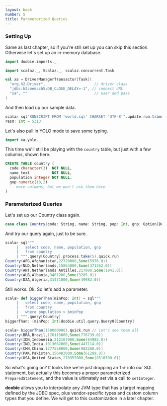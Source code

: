 ```yaml
---
layout: book
number: 5
title: Parameterized Queries
---
```


### Setting Up

Same as last chapter, so if you're still set up you can skip this section. Otherwise let's set up an in-memory database.

```scala
import doobie.imports._

import scalaz._, Scalaz._, scalaz.concurrent.Task

val xa = DriverManagerTransactor[Task](
  "org.h2.Driver",                      // driver class
  "jdbc:h2:mem:ch5;DB_CLOSE_DELAY=-1", // connect URL
  "sa", ""                              // user and pass
)
```

And then load up our sample data.

```scala
scala> sql"RUNSCRIPT FROM 'world.sql' CHARSET 'UTF-8'".update.run.transact(xa).run
res0: Int = 5313
```

Let's also pull in YOLO mode to save some typing.

```scala
import xa.yolo._
```

This time we'll still be playing with the `country` table, but just with a few columns, shown here.

```sql
CREATE TABLE country (
  code character(3)  NOT NULL,
  name text          NOT NULL,
  population integer NOT NULL,
  gnp numeric(10,2)
  -- more columns, but we won't use them here
)
```


### Parameterized Queries

Let's set up our Country class again.

```scala
case class Country(code: String, name: String, pop: Int, gnp: Option[Double])
```

And try our query again, just to be sure.

```scala
scala> sql"""
     |   select code, name, population, gnp 
     |   from country
     | """.query[Country].process.take(5).quick.run
Country(AFG,Afghanistan,22720000,Some(5976.0))
Country(NLD,Netherlands,15864000,Some(371362.0))
Country(ANT,Netherlands Antilles,217000,Some(1941.0))
Country(ALB,Albania,3401200,Some(3205.0))
Country(DZA,Algeria,31471000,Some(49982.0))
```

Still works. Ok. So let's add a parameter. 

```scala
scala> def biggerThan(minPop: Int) = sql"""
     |   select code, name, population, gnp 
     |   from country
     |   where population > $minPop
     | """.query[Country]
biggerThan: (minPop: Int)doobie.util.query.Query0[Country]

scala> biggerThan(150000000).quick.run // Let's see them all
Country(BRA,Brazil,170115000,Some(776739.0))
Country(IDN,Indonesia,212107000,Some(84982.0))
Country(IND,India,1013662000,Some(447114.0))
Country(CHN,China,1277558000,Some(982268.0))
Country(PAK,Pakistan,156483000,Some(61289.0))
Country(USA,United States,278357000,Some(8510700.0))
```

So what's going on? It looks like we're just dropping an `Int`  into our SQL statement, but actually this becomes a proper parameterized `PreparedStatement`, and the value is ultimately set via a call to `setInteger`. 

**doobie** allows you to interpolate any JVM type that has a target mapping defined by the JDBC spec, plus vendor-specific types and custom column types that you define. We will get to this customization in a later chapter.










